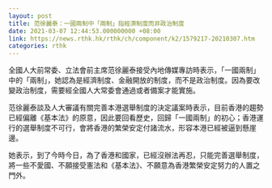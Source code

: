 ```yaml
---
layout: post
title: 范徐麗泰：一國兩制中「兩制」指經濟制度而非政治制度
date: 2021-03-07 12:44:53.000000000 +08:00
link: https://news.rthk.hk/rthk/ch/component/k2/1579217-20210307.htm
categories: rthk
---
```


全國人大前常委、立法會前主席范徐麗泰接受內地傳媒專訪時表示，「一國兩制」中的「兩制」，她認為是經濟制度、金融開放的制度，而不是政治制度。因為要改變政治制度，需要經全國人大常委會通過或者備案才能實施。

范徐麗泰談及人大審議有關完善本港選舉制度的決定議案時表示，目前香港的趨勢已經偏離《基本法》的原意，因此要回看歷史，回歸「一國兩制」的初心；香港運行的選舉制度不可行，會將香港的繁榮安定付諸流水，形容本港已經被逼到懸崖邊。

她表示，到了今時今日，為了香港和國家，已經沒辦法再忍，只能完善選舉制度，將一些不愛國、不願接受憲法和《基本法》、不願意為香港繁榮安定努力的人置之門外。
